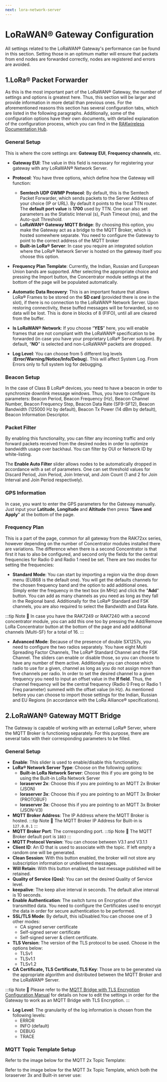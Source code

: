 ```yaml
---
next: lora-network-server
---
```


# LoRaWAN® Gateway Configuration

All settings related to the LoRaWAN® Gateway's performance can be found in this section. Setting those in an optimum matter will ensure that packets from end nodes are forwarded correctly, nodes are registered and errors are avoided.

## 1.LoRa® Packet Forwarder

As this is the most important part of the LoRaWAN® Gateway, the number of settings and options is greatest here. Thus, this section will be larger and provide information in more detail than previous ones. For the aforementioned reasons this section has several configuration tabs, which are listed in the following paragraphs. Additionally, some of the configuration options have their own documents, with detailed explanation of the configuration process, which you can find in the [RAKwireless Documentation Hub](https://doc.rakwireless.com/).

<rk-img
  src="/assets/images/quick-start-guide/rak7258/3.web management platform/lora-packet-forwder.png"
  width="100%"
  figure-number="1"
  caption="LoRa® Packet Forwarder Page"
/>

### General Setup

This is where the core settings are: **Gateway EUI**, **Frequency channels**, etc.

- **Gateway EUI**: The value in this field is necessary for registering your gateway with any LoRaWAN® Network Server.

- **Protocol**: You have three options, which define how the Gateway will function:
  - **Semtech UDP GWMP Protocol**: By default, this is the Semtech Packet Forwarder, which sends packets to the Server Address of your choice (IP or URL). By default it points to the local TTN router. The **default port value** is **1700** used by TTN. One can also set parameters as the Statistic Interval (s), Push Timeout (ms), and the Auto-quit Threshold.
  - **LoRaWAN® Gateway MQTT Bridge**: By choosing this option, you make the Gateway act as a bridge to the MQTT Broker, which is hosted somewhere separate. You need to configure the Gateway to point to the correct address of the MQTT broker
  - **Built-in LoRa® Server**: In case you require an integrated solution where the LoRa® Network Server is hosted on the gateway itself you choose this option.
- **Frequency Plan Template**: Currently, the Indian, Russian and European Union bands are supported. After selecting the appropriate choice and pressing the Import button, the Concentrator module settings at the bottom of the page will be populated automatically.
- **Automatic Data Recovery**: This is an important feature that allows LoRa® Frames to be stored on the **SD card** (provided there is one in the slot), if there is no connection to the LoRaWAN® Network Server. Upon restoring connectivity, these buffed messages will be forwarded, so no data will be lost. This is done in blocks of 8 (FIFO), until all are cleared from the buffer.
- **Is LoRaWAN® Network**: If you choose “**YES**” here, you will enable frames that are not compliant with the LoRaWAN® specification to be forwarded (in case you have your proprietary LoRa® Server solution). By default, “**NO**” is selected and non-LoRaWAN® packets are dropped.
- **Log Level**: You can choose from 5 different log levels (**Error/Warning/Notice/Info/Debug**). This will affect System Log. From Errors only to full system log for debugging.

### Beacon Setup

In the case of Class B LoRa® devices, you need to have a beacon in order to synchronize downlink message windows. Thus, you have to configure its parameters: Beacon Period, Beacon Frequency (Hz), Beacon Channel Number, Beacon Frequency Step, Beacon Data Rate (SF9-SF12), Beacon Bandwidth (125000 Hz by default), Beacon Tx Power (14 dBm by default), Beacon Information Descriptor.

<rk-img
  src="/assets/images/quick-start-guide/rak7258/3.web management platform/beacon-setup.png"
  width="100%"
  figure-number="2"
  caption="Beacon Setup Page"
/>

### Packet Filter

By enabling this functionality, you can filter any incoming traffic and only forward packets received from the desired nodes in order to optimize bandwidth usage over backhaul. You can filter by OUI or Network ID by white-listing.

The **Enable Auto Filter** slider allows nodes to be automatically dropped in accordance with a set of parameters. One can set threshold values for Discard Period, Join Period, Join Interval, and Join Count (1 and 2 for Join Interval and Join Period respectively).

<rk-img
  src="/assets/images/quick-start-guide/rak7258/3.web management platform/packet-filter-page.png"
  width="100%"
  figure-number="3"
  caption="Packet Filter Page"
/>

### GPS Information

In case, you want to enter the GPS parameters for the Gateway manually. Just input your **Latitude**, **Longitude** and **Altitude** then press "**Save and Apply**" at the bottom of the page.

<rk-img
  src="/assets/images/quick-start-guide/rak7258/3.web management platform/gps-information-page.png"
  width="100%"
  figure-number="4"
  caption="GPS Information Page"
/>

### Frequency Plan

This is a part of the page, common for all gateway from the RAK72xx series, however depending on the number of Concentrator modules installed there are variations. The difference when there is a second Concentrator is that first it has to also be configured, and second only the fields for the central frequencies for Radio 0 and Radio 1 need be set. There are two modes for setting the frequencies:

- **Standard Mode**: You can start by importing a region via the drop down menu (EU868 is the default one). You will get the defaults channels for the chosen frequency band and the option to add additional ones. Simply enter the frequency in the text box (in MHz) and click the “**Add**” button. You can add as many channels as you need as long as they fall in the Regional band. Additionally for the LoRa® Standard and FSK channels, you are also required to select the Bandwidth and Data Rate.

:::tip Note
:pencil: In case you have the RAK7249 or RAK7240 with a second concentrator module, you can add this one too by pressing the Add/Remove LoRa Concentrator button at the bottom of the page and add additional channels (Multi-SF) for a total of 16.
:::

<rk-img
  src="/assets/images/quick-start-guide/rak7258/3.web management platform/standard-freq-plan.png"
  width="100%"
  figure-number="5"
  caption="Frequency Plan (Standard Mode)"
/>

- **Advanced Mode**: Because of the presence of double SX1257s, you need to configure the two radios separately. You have eight Multi Spreading Factor Channels, The LoRa® Standard Channel and the FSK Channel. The sliders can enable or disable those, so you can choose to have any number of them active. Additionally you can choose which radio to use for a given, channel as long as you do not assign more than five channels per radio. In order to set the desired channel to a given frequency you need to input an offset value in the **If field**. Thus, the channel frequency will be the central frequency (Radio 0 Freq or Radio 1 Freq parameter) summed with the offset value (in Hz). As mentioned before you can choose to import those settings for the Indian, Russian and EU Regions (in accordance with the LoRa Alliance® specifications).

<rk-img
  src="/assets/images/quick-start-guide/rak7258/3.web management platform/advanced-freq-plan.png"
  width="100%"
  figure-number="6"
  caption="Frequency Plan (Advanced Mode)"
/>

## 2.LoRaWAN® Gateway MQTT Bridge

The Gateway is capable of working with an external LoRa® Server, where the MQTT Broker is functioning separately. For this purpose, there are several tabs with their corresponding parameters to be filled.

<rk-img
  src="/assets/images/quick-start-guide/rak7258/3.web management platform/mqtt-bridge-setup.png"
  width="100%"
  figure-number="7"
  caption="MQTT Bridge Setup Page"
/>

### General Setup

- **Enable**: This slider is used to enable/disable this functionality.
- **LoRa® Network Server Type**: Choose on the following options:
  - **Built-in LoRa Network Server**: Choose this if you are going to be using the Built-in LoRa Network Server
  - **loraserver 2x**: Choose this if you are pointing to an MQTT 2x Broker (JSON)
  - **loraserver 3x**: Choose this if you are pointing to an MQTT 3x Broker (PROTOBUF)
  - **loraserver 3x**: Choose this if you are pointing to an MQTT 3x Broker (JSON-V3)
- **MQTT Broker Address**: The IP Address where the MQTT Broker is hosted.
  :::tip Note
  :pencil: The MQTT Broker IP Address for Built-in is `127.0.0.1`
  :::
- **MQTT Broker Port**: The corresponding port.
  :::tip Note
  :pencil: The MQTT Broker default port is `1883`
  :::
- **MQTT Protocol Version**: You can choose between V3.1 and V3.1.1
- **Client ID**: An ID that is used to associate with the topic. If left empty a random one will be generated.
- **Clean Session**: With this button enabled, the broker will not store any subscription information or undelivered messages.
- **Will Retain**: With this button enabled, the last message published will be retained.
- **Quality of Service (Qos)**: You can set the desired Quality of Service level.
- **keepalive**: The keep alive interval in seconds. The default alive interval is 10 seconds.
- **Enable Authentication**: The switch turns on Encryption of the transmitted data. You need to configure the Certificates used to encrypt the data in order for secure authentication to be performed.
- **SSL/TLS Mode**: By default, this isDisabled.You can choose one of 3 other modes:
  - CA signed server certificate
  - Self-signed server certificate
  - Self-signed server & client certificate.
- **TLS Version**: The version of the TLS protocol to be used. Choose in the options below:
  - TLSv1
  - TLSv1.1
  - TLSv1.2
- **CA Certificate, TLS Certificate, TLS Key**: Those are to be generated via the appropriate algorithm and distributed between the MQTT Broker and the LoRaWAN® Server.

:::tip Note
:pencil: Please refer to the [MQTT Bridge with TLS Encryption Configuration Manual](https://downloads.rakwireless.com/LoRa/Indoor-Gateway-RAK7258/Application-Notes/LoRaWAN_Gateway_MQTT_Bridge%2BTLS_Configuration_Guide_V1.1.pdf) for details on how to edit the settings in order for the Gateway to work as an MQTT Bridge with TLS Encryption.
:::

- **Log Level**: The granularity of the log information is chosen from the following levels:
  - ERROR
  - INFO (default)
  - DEBUG
  - TRACE

### MQTT Topic Template Setup

Refer to the image below for the MQTT 2x Topic Template:

<rk-img
  src="/assets/images/quick-start-guide/rak7258/3.web management platform/mqtt-2x.png"
  width="100%"
  figure-number="8"
  caption="MQTT 2x Setup Page"
/>

Refer to the image below for the MQTT 3x Topic Template, which both the loraserver 3x and Built-in server use:

<rk-img
  src="/assets/images/quick-start-guide/rak7258/3.web management platform/mqtt-3x.png"
  width="100%"
  figure-number="9"
  caption="MQTT 3x Setup Page"
/>